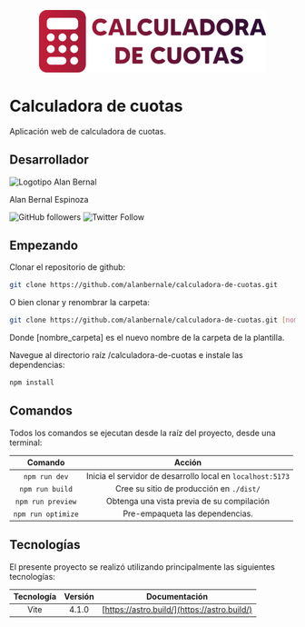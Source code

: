 <p align="center"><img src="public/images/calculadora-de-cuotas-imagotipo.svg" alt="logo" width="400"></p>

# Calculadora de cuotas

Aplicación web de calculadora de cuotas.

## Desarrollador

<img src="https://alanbernalpe.sfo3.digitaloceanspaces.com/_proyectos/alanbernal/isologo-full-bernaldev.svg" alt="Logotipo Alan Bernal" width="200">

Alan Bernal Espinoza

![GitHub followers](https://img.shields.io/github/followers/alanbernale?label=%C2%A1Follow%20me%21&style=social)
![Twitter Follow](https://img.shields.io/twitter/follow/alanbernale?label=%C2%A1Follow%20me%21&style=social)

## Empezando

Clonar el repositorio de github:

```bash
git clone https://github.com/alanbernale/calculadora-de-cuotas.git
```

O bien clonar y renombrar la carpeta:

```bash
git clone https://github.com/alanbernale/calculadora-de-cuotas.git [nombre_carpeta]
```

Donde [nombre_carpeta] es el nuevo nombre de la carpeta de la plantilla.

Navegue al directorio raíz /calculadora-de-cuotas e instale las dependencias:

```bash
npm install
```

## Comandos

Todos los comandos se ejecutan desde la raíz del proyecto, desde una terminal:

|      Comando       |                           Acción                           |
| :----------------: | :--------------------------------------------------------: |
|   `npm run dev`    | Inicia el servidor de desarrollo local en `localhost:5173` |
|  `npm run build`   |          Cree su sitio de producción en `./dist/`          |
| `npm run preview`  |         Obtenga una vista previa de su compilación         |
| `npm run optimize` |              Pre-empaqueta las dependencias.               |

## Tecnologías

El presente proyecto se realizó utilizando principalmente las siguientes tecnologías:

| Tecnología | Versión |                Documentación                 |
| :--------: | :-----: | :------------------------------------------: |
|    Vite    |  4.1.0  | [https://astro.build/](https://astro.build/) |
